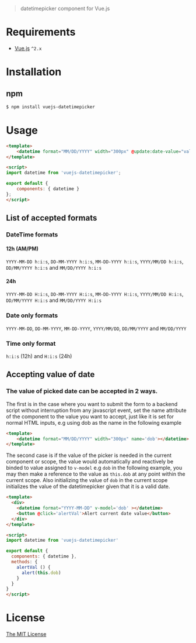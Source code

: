 > datetimepicker component for Vue.js

# Requirements

- [Vue.js](https://github.com/vuejs/vue) `^2.x`

# Installation

## npm
``` bash
$ npm install vuejs-datetimepicker
```

# Usage
``` html
<template>
    <datetime format="MM/DD/YYYY" width="300px" @update:date-value="val => dob = val"></datetime>
</template>

<script>
import datetime from 'vuejs-datetimepicker';

export default {
    components: { datetime }
};
</script>
```
## List of accepted formats
### DateTime formats
#### 12h (AM/PM)
`YYYY-MM-DD h:i:s`, `DD-MM-YYYY h:i:s`, `MM-DD-YYYY h:i:s`,
`YYYY/MM/DD h:i:s`, `DD/MM/YYYY h:i:s` and `MM/DD/YYYY h:i:s`

#### 24h
`YYYY-MM-DD H:i:s`, `DD-MM-YYYY H:i:s`, `MM-DD-YYYY H:i:s`,
`YYYY/MM/DD H:i:s`, `DD/MM/YYYY H:i:s` and `MM/DD/YYYY H:i:s`

### Date only formats
`YYYY-MM-DD`, `DD-MM-YYYY`, `MM-DD-YYYY`,
`YYYY/MM/DD`, `DD/MM/YYYY` and `MM/DD/YYYY`

### Time only format
`h:i:s` (12h) and `H:i:s` (24h)

## Accepting value of date
### The value of picked date can be accepted in 2 ways.
The first is in the case where you want to submit the form to a backend script without interruption from any javascript event,  set the name attribute of the component to the value you want to accept, just like it is set for normal HTML inputs, e.g using dob as the name in the following example
``` html
<template>
    <datetime format="MM/DD/YYYY" width="300px" name='dob'></datetime>
</template>
```
The second case is if the value of the picker is needed in the current component or scope, the value would automatically and reactively be binded to value assigned to `v-model` e.g `dob` in the following example, you may then make a reference to the value as `this.dob` at any point within the current scope.
Also initializing the value of `dob` in the current scope initializes the value of the datetimepicker given that it is a valid date.
``` html
<template>
  <div>
    <datetime format="YYYY-MM-DD" v-model='dob' ></datetime>
    <button @click='alertVal'>Alert current date value</button>
  </div>
</template>

<script>
import datetime from 'vuejs-datetimepicker'

export default {
  components: { datetime },
  methods: {
    alertVal () {
      alert(this.dob)
    }
  }
}
</script>
```
# License

[The MIT License](http://opensource.org/licenses/MIT)
